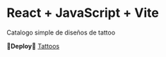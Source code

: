 # React + JavaScript + Vite

Catalogo simple de diseños de tattoo

**🔽Deploy🔽**
[Tattoos](https://catalogotattoo.netlify.app/)
